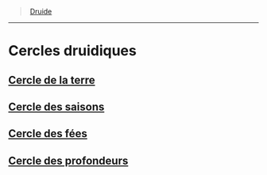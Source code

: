﻿---
!Generic
Id: druid_hd.md#cercles-druidiques
ParentLink: druid_hd.md#druide
Name: Cercles druidiques
ParentName: Druide
NameLevel: 1
---
> [Druide](hd_druid.md)

---

# Cercles druidiques

## [Cercle de la terre](hd_druid_earth.md)

## [Cercle des saisons](hd_druid_seasons.md)

## [Cercle des fées](hd_druid_fairies.md)

## [Cercle des profondeurs](hd_druid_depths.md)

